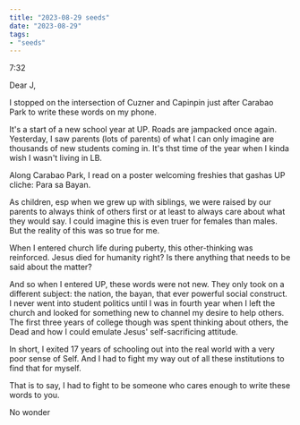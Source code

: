```yaml
---
title: "2023-08-29 seeds"
date: "2023-08-29"
tags:
- "seeds"
---
```

7:32

Dear J,

I stopped on the intersection of Cuzner and Capinpin just after Carabao Park to write these words on my phone.

It's a start of a new school year at UP. Roads are jampacked once again. Yesterday, I saw parents (lots of parents) of what I can only imagine are thousands of new students coming in. It's thst time of the year when I kinda wish I wasn't living in LB.

Along Carabao Park, I read on a poster welcoming freshies that gashas UP cliche: Para sa Bayan.

As children, esp when we grew up with siblings, we were raised by our parents to always think of others first or at least to always care about what they would say. I could imagine this is even truer for females than males. But the reality of this was so true for me.

When I entered church life during puberty, this other-thinking was reinforced. Jesus died for humanity right? Is there anything that needs to be said about the matter?

And so when I entered UP, these words were not new. They only took on a different subject: the nation, the bayan, that ever powerful social construct. I never went into student politics until I was in fourth year when I left the church and looked for something new to channel my desire to help others. The first three years of college though was spent thinking about others, the Dead and how I could emulate Jesus' self-sacrificing attitude.

In short, I exited 17 years of schooling out into the real world with a very poor sense of Self. And I had to fight my way out of all these institutions to find that for myself.

That is to say, I had to fight to be someone who cares enough to write these words to you.

No wonder